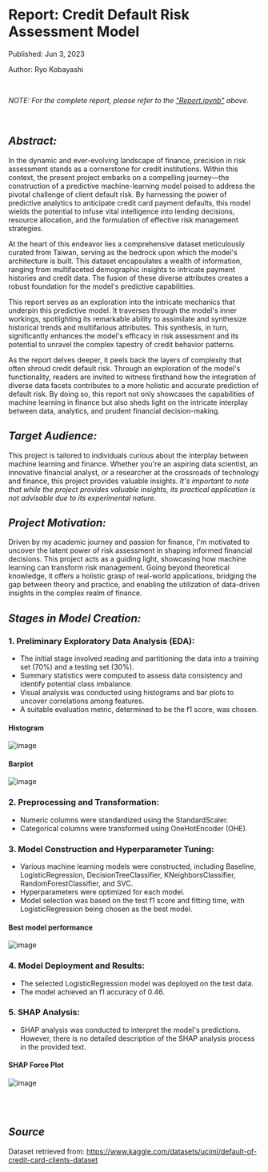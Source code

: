 # Report: Credit Default Risk Assessment Model

Published: Jun 3, 2023

Author: Ryo Kobayashi

<br/>

*NOTE: For the complete report, please refer to the ["Report.ipynb"](https://github.com/Ryo-Kobayashi-95/Credit-Risk-Prediction-Model/blob/main/Report.ipynb) above.*

<br/>

## *Abstract:*
In the dynamic and ever-evolving landscape of finance, precision in risk assessment stands as a cornerstone for credit institutions. Within this context, the present project embarks on a compelling journey—the construction of a predictive machine-learning model poised to address the pivotal challenge of client default risk. By harnessing the power of predictive analytics to anticipate credit card payment defaults, this model wields the potential to infuse vital intelligence into lending decisions, resource allocation, and the formulation of effective risk management strategies.

At the heart of this endeavor lies a comprehensive dataset meticulously curated from Taiwan, serving as the bedrock upon which the model's architecture is built. This dataset encapsulates a wealth of information, ranging from multifaceted demographic insights to intricate payment histories and credit data. The fusion of these diverse attributes creates a robust foundation for the model's predictive capabilities.

This report serves as an exploration into the intricate mechanics that underpin this predictive model. It traverses through the model's inner workings, spotlighting its remarkable ability to assimilate and synthesize historical trends and multifarious attributes. This synthesis, in turn, significantly enhances the model's efficacy in risk assessment and its potential to unravel the complex tapestry of credit behavior patterns.

As the report delves deeper, it peels back the layers of complexity that often shroud credit default risk. Through an exploration of the model's functionality, readers are invited to witness firsthand how the integration of diverse data facets contributes to a more holistic and accurate prediction of default risk. By doing so, this report not only showcases the capabilities of machine learning in finance but also sheds light on the intricate interplay between data, analytics, and prudent financial decision-making.

## *Target Audience:*
This project is tailored to individuals curious about the interplay between machine learning and finance. Whether you're an aspiring data scientist, an innovative financial analyst, or a researcher at the crossroads of technology and finance, this project provides valuable insights. *It's important to note that while the project provides valuable insights, its practical application is not advisable due to its experimental nature*.

## *Project Motivation:*
Driven by my academic journey and passion for finance, I'm motivated to uncover the latent power of risk assessment in shaping informed financial decisions. This project acts as a guiding light, showcasing how machine learning can transform risk management. Going beyond theoretical knowledge, it offers a holistic grasp of real-world applications, bridging the gap between theory and practice, and enabling the utilization of data-driven insights in the complex realm of finance.

## *Stages in Model Creation:*

### 1. Preliminary Exploratory Data Analysis (EDA):
- The initial stage involved reading and partitioning the data into a training set (70%) and a testing set (30%).
- Summary statistics were computed to assess data consistency and identify potential class imbalance.
- Visual analysis was conducted using histograms and bar plots to uncover correlations among features.
- A suitable evaluation metric, determined to be the f1 score, was chosen.

#### Histogram
![image](https://github.com/Ryo-Kobayashi-95/Credit-Risk-Prediction-Model/assets/115038173/b30f2586-3b8c-4508-be59-3eb67125dd62)

#### Barplot
![image](https://github.com/Ryo-Kobayashi-95/Credit-Risk-Prediction-Model/assets/115038173/1eb3a147-92a5-4472-8899-7c48dad01617)

### 2. Preprocessing and Transformation:
- Numeric columns were standardized using the StandardScaler.
- Categorical columns were transformed using OneHotEncoder (OHE).

### 3. Model Construction and Hyperparameter Tuning:
- Various machine learning models were constructed, including Baseline, LogisticRegression, DecisionTreeClassifier, KNeighborsClassifier, RandomForestClassifier, and SVC.
- Hyperparameters were optimized for each model.
- Model selection was based on the test f1 score and fitting time, with LogisticRegression being chosen as the best model.

#### Best model performance
![image](https://github.com/Ryo-Kobayashi-95/Credit-Risk-Prediction-Model/assets/115038173/2fa081a4-38a5-4f61-9818-f2a14ce2cc0a)

### 4. Model Deployment and Results:
- The selected LogisticRegression model was deployed on the test data.
- The model achieved an f1 accuracy of 0.46.

### 5. SHAP Analysis:
- SHAP analysis was conducted to interpret the model's predictions. However, there is no detailed description of the SHAP analysis process in the provided text.

#### SHAP Force Plot
![image](https://github.com/Ryo-Kobayashi-95/Credit-Risk-Prediction-Model/assets/115038173/41c52930-d79e-43b5-9706-e6d79e8035c4)

<br/> <br/> 

## *Source*
Dataset retrieved from: https://www.kaggle.com/datasets/uciml/default-of-credit-card-clients-dataset
